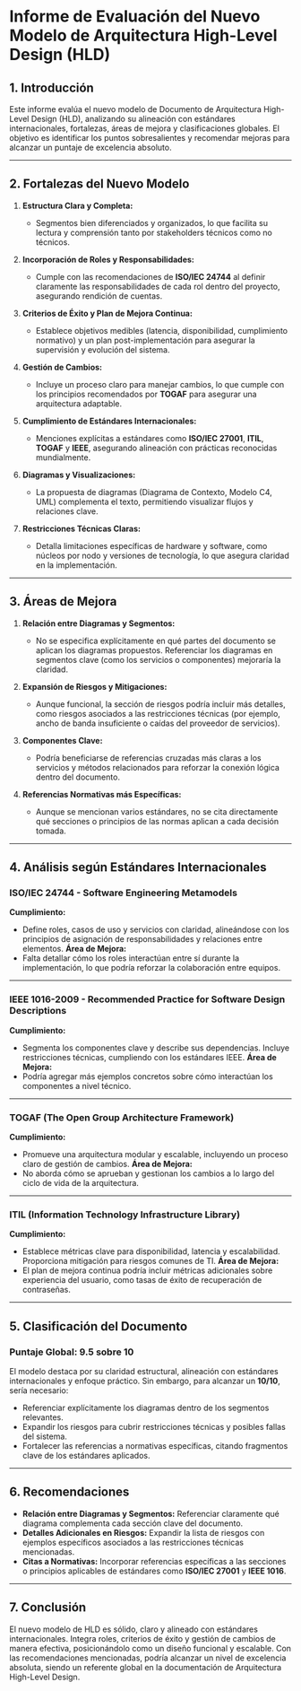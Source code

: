 # Informe de Evaluación del Nuevo Modelo de Arquitectura High-Level Design (HLD)

## 1. Introducción
Este informe evalúa el nuevo modelo de Documento de Arquitectura High-Level Design (HLD), analizando su alineación con estándares internacionales, fortalezas, áreas de mejora y clasificaciones globales. El objetivo es identificar los puntos sobresalientes y recomendar mejoras para alcanzar un puntaje de excelencia absoluto.

---

## 2. Fortalezas del Nuevo Modelo
1. **Estructura Clara y Completa:**
   - Segmentos bien diferenciados y organizados, lo que facilita su lectura y comprensión tanto por stakeholders técnicos como no técnicos.
   
2. **Incorporación de Roles y Responsabilidades:**
   - Cumple con las recomendaciones de **ISO/IEC 24744** al definir claramente las responsabilidades de cada rol dentro del proyecto, asegurando rendición de cuentas.

3. **Criterios de Éxito y Plan de Mejora Continua:**
   - Establece objetivos medibles (latencia, disponibilidad, cumplimiento normativo) y un plan post-implementación para asegurar la supervisión y evolución del sistema.

4. **Gestión de Cambios:**
   - Incluye un proceso claro para manejar cambios, lo que cumple con los principios recomendados por **TOGAF** para asegurar una arquitectura adaptable.

5. **Cumplimiento de Estándares Internacionales:**
   - Menciones explícitas a estándares como **ISO/IEC 27001**, **ITIL**, **TOGAF** y **IEEE**, asegurando alineación con prácticas reconocidas mundialmente.

6. **Diagramas y Visualizaciones:**
   - La propuesta de diagramas (Diagrama de Contexto, Modelo C4, UML) complementa el texto, permitiendo visualizar flujos y relaciones clave.

7. **Restricciones Técnicas Claras:**
   - Detalla limitaciones específicas de hardware y software, como núcleos por nodo y versiones de tecnología, lo que asegura claridad en la implementación.

---

## 3. Áreas de Mejora
1. **Relación entre Diagramas y Segmentos:**
   - No se especifica explícitamente en qué partes del documento se aplican los diagramas propuestos. Referenciar los diagramas en segmentos clave (como los servicios o componentes) mejoraría la claridad.

2. **Expansión de Riesgos y Mitigaciones:**
   - Aunque funcional, la sección de riesgos podría incluir más detalles, como riesgos asociados a las restricciones técnicas (por ejemplo, ancho de banda insuficiente o caídas del proveedor de servicios).

3. **Componentes Clave:**
   - Podría beneficiarse de referencias cruzadas más claras a los servicios y métodos relacionados para reforzar la conexión lógica dentro del documento.

4. **Referencias Normativas más Específicas:**
   - Aunque se mencionan varios estándares, no se cita directamente qué secciones o principios de las normas aplican a cada decisión tomada.

---

## 4. Análisis según Estándares Internacionales
### **ISO/IEC 24744 - Software Engineering Metamodels**
**Cumplimiento:**
- Define roles, casos de uso y servicios con claridad, alineándose con los principios de asignación de responsabilidades y relaciones entre elementos.
**Área de Mejora:**
- Falta detallar cómo los roles interactúan entre sí durante la implementación, lo que podría reforzar la colaboración entre equipos.

---

### **IEEE 1016-2009 - Recommended Practice for Software Design Descriptions**
**Cumplimiento:**
- Segmenta los componentes clave y describe sus dependencias. Incluye restricciones técnicas, cumpliendo con los estándares IEEE.
**Área de Mejora:**
- Podría agregar más ejemplos concretos sobre cómo interactúan los componentes a nivel técnico.

---

### **TOGAF (The Open Group Architecture Framework)**
**Cumplimiento:**
- Promueve una arquitectura modular y escalable, incluyendo un proceso claro de gestión de cambios.
**Área de Mejora:**
- No aborda cómo se aprueban y gestionan los cambios a lo largo del ciclo de vida de la arquitectura.

---

### **ITIL (Information Technology Infrastructure Library)**
**Cumplimiento:**
- Establece métricas clave para disponibilidad, latencia y escalabilidad. Proporciona mitigación para riesgos comunes de TI.
**Área de Mejora:**
- El plan de mejora continua podría incluir métricas adicionales sobre experiencia del usuario, como tasas de éxito de recuperación de contraseñas.

---

## 5. Clasificación del Documento
### **Puntaje Global: 9.5 sobre 10**
El modelo destaca por su claridad estructural, alineación con estándares internacionales y enfoque práctico. Sin embargo, para alcanzar un **10/10**, sería necesario:
- Referenciar explícitamente los diagramas dentro de los segmentos relevantes.
- Expandir los riesgos para cubrir restricciones técnicas y posibles fallas del sistema.
- Fortalecer las referencias a normativas específicas, citando fragmentos clave de los estándares aplicados.

---

## 6. Recomendaciones
- **Relación entre Diagramas y Segmentos:** Referenciar claramente qué diagrama complementa cada sección clave del documento.
- **Detalles Adicionales en Riesgos:** Expandir la lista de riesgos con ejemplos específicos asociados a las restricciones técnicas mencionadas.
- **Citas a Normativas:** Incorporar referencias específicas a las secciones o principios aplicables de estándares como **ISO/IEC 27001** y **IEEE 1016**.

---

## 7. Conclusión
El nuevo modelo de HLD es sólido, claro y alineado con estándares internacionales. Integra roles, criterios de éxito y gestión de cambios de manera efectiva, posicionándolo como un diseño funcional y escalable. Con las recomendaciones mencionadas, podría alcanzar un nivel de excelencia absoluta, siendo un referente global en la documentación de Arquitectura High-Level Design.


